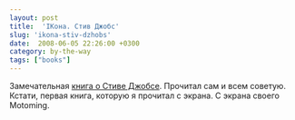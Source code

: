 ```yaml
---
layout: post
title:  'IКона. Стив Джобс'
slug: 'ikona-stiv-dzhobs'
date:  2008-06-05 22:26:00 +0300
category: by-the-way
tags: ["books"]
---
```


Замечательная [книга о Стиве Джобсе](http://ru.wikipedia.org/wiki/I%D0%9A%D0%BE%D0%BD%D0%B0._%D0%A1%D1%82%D0%B8%D0%B2_%D0%94%D0%B6%D0%BE%D0%B1%D1%81). Прочитал сам и всем советую. Кстати, первая книга, которую я прочитал с экрана. С экрана своего Motoming.

